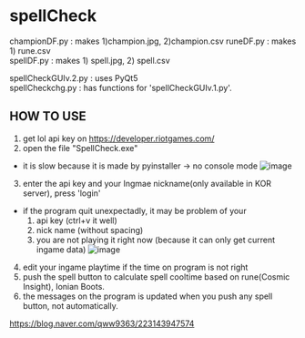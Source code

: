 # spellCheck  
championDF.py : makes 1)champion.jpg, 2)champion.csv 
runeDF.py : makes 1) rune.csv  
spellDF.py : makes 1) spell.jpg, 2) spell.csv  
  
spellCheckGUIv.2.py : uses PyQt5  
spellCheckchg.py : has functions for 'spellCheckGUIv.1.py'.  

## HOW TO USE  
1. get lol api key on https://developer.riotgames.com/  
2. open the file "SpellCheck.exe"  
* it is slow because it is made by pyinstaller -> no console mode
![image](https://github.com/DeckofKard/spellCheck/assets/113531187/c6ecea32-db97-4ca1-8d4f-37d8677bd448)
3. enter the api key and your Ingmae nickname(only available in KOR server), press 'login'
* if the program quit unexpectadly, it may be problem of your
    1) api key (ctrl+v it well)
    2) nick name (without spacing)
    3) you are not playing it right now (because it can only get current ingame data)
![image](https://github.com/DeckofKard/spellCheck/assets/113531187/70235f6e-9aab-4a5d-ac1d-ae994734a4fb)
4. edit your ingame playtime if the time on program is not right
5. push the spell button to calculate spell cooltime based on rune(Cosmic Insight), Ionian Boots.
6. the messages on the program is updated when you push any spell button, not automatically.
   
https://blog.naver.com/qww9363/223143947574
